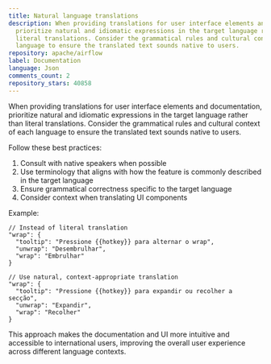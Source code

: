 ```yaml
---
title: Natural language translations
description: When providing translations for user interface elements and documentation,
  prioritize natural and idiomatic expressions in the target language rather than
  literal translations. Consider the grammatical rules and cultural context of each
  language to ensure the translated text sounds native to users.
repository: apache/airflow
label: Documentation
language: Json
comments_count: 2
repository_stars: 40858
---
```


When providing translations for user interface elements and documentation, prioritize natural and idiomatic expressions in the target language rather than literal translations. Consider the grammatical rules and cultural context of each language to ensure the translated text sounds native to users.

Follow these best practices:
1. Consult with native speakers when possible
2. Use terminology that aligns with how the feature is commonly described in the target language
3. Ensure grammatical correctness specific to the target language
4. Consider context when translating UI components

Example:
```
// Instead of literal translation
"wrap": {
  "tooltip": "Pressione {{hotkey}} para alternar o wrap",
  "unwrap": "Desembrulhar",
  "wrap": "Embrulhar"
}

// Use natural, context-appropriate translation
"wrap": {
  "tooltip": "Pressione {{hotkey}} para expandir ou recolher a secção",
  "unwrap": "Expandir",
  "wrap": "Recolher"
}
```

This approach makes the documentation and UI more intuitive and accessible to international users, improving the overall user experience across different language contexts.